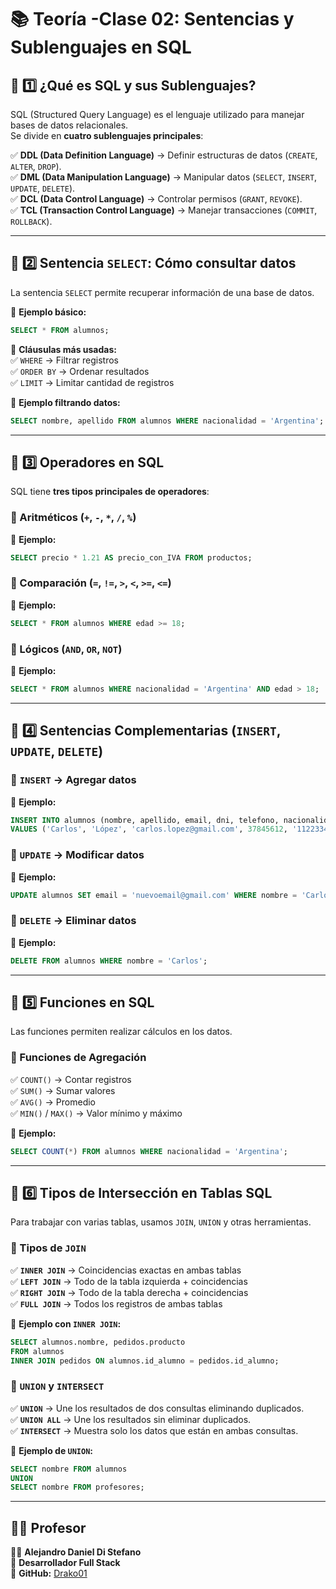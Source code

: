 # 📚 Teoría -Clase 02: Sentencias y Sublenguajes en SQL

## **📌 1️⃣ ¿Qué es SQL y sus Sublenguajes?**  

SQL (Structured Query Language) es el lenguaje utilizado para manejar bases de datos relacionales.  
Se divide en **cuatro sublenguajes principales**:  

✅ **DDL (Data Definition Language)** → Definir estructuras de datos (`CREATE`, `ALTER`, `DROP`).  
✅ **DML (Data Manipulation Language)** → Manipular datos (`SELECT`, `INSERT`, `UPDATE`, `DELETE`).  
✅ **DCL (Data Control Language)** → Controlar permisos (`GRANT`, `REVOKE`).  
✅ **TCL (Transaction Control Language)** → Manejar transacciones (`COMMIT`, `ROLLBACK`).  

---

## **📌 2️⃣ Sentencia `SELECT`: Cómo consultar datos**  

La sentencia `SELECT` permite recuperar información de una base de datos.  

📌 **Ejemplo básico:**  

```sql
SELECT * FROM alumnos;
```

📌 **Cláusulas más usadas:**  
✅ `WHERE` → Filtrar registros  
✅ `ORDER BY` → Ordenar resultados  
✅ `LIMIT` → Limitar cantidad de registros  

📌 **Ejemplo filtrando datos:**  

```sql
SELECT nombre, apellido FROM alumnos WHERE nacionalidad = 'Argentina';
```

---

## **📌 3️⃣ Operadores en SQL**  

SQL tiene **tres tipos principales de operadores**:  

### **🔹 Aritméticos** (`+`, `-`, `*`, `/`, `%`)  

📌 **Ejemplo:**  

```sql
SELECT precio * 1.21 AS precio_con_IVA FROM productos;
```

### **🔹 Comparación** (`=`, `!=`, `>`, `<`, `>=`, `<=`)  

📌 **Ejemplo:**  

```sql
SELECT * FROM alumnos WHERE edad >= 18;
```

### **🔹 Lógicos** (`AND`, `OR`, `NOT`)  

📌 **Ejemplo:**  

```sql
SELECT * FROM alumnos WHERE nacionalidad = 'Argentina' AND edad > 18;
```

---

## **📌 4️⃣ Sentencias Complementarias (`INSERT`, `UPDATE`, `DELETE`)**  

### **🔹 `INSERT` → Agregar datos**  

📌 **Ejemplo:**  

```sql
INSERT INTO alumnos (nombre, apellido, email, dni, telefono, nacionalidad)
VALUES ('Carlos', 'López', 'carlos.lopez@gmail.com', 37845612, '1122334455', 'Chile');
```

### **🔹 `UPDATE` → Modificar datos**  

📌 **Ejemplo:**  

```sql
UPDATE alumnos SET email = 'nuevoemail@gmail.com' WHERE nombre = 'Carlos';
```

### **🔹 `DELETE` → Eliminar datos**  

📌 **Ejemplo:**  

```sql
DELETE FROM alumnos WHERE nombre = 'Carlos';
```

---

## **📌 5️⃣ Funciones en SQL**  

Las funciones permiten realizar cálculos en los datos.  

### **🔹 Funciones de Agregación**  

✅ `COUNT()` → Contar registros  
✅ `SUM()` → Sumar valores  
✅ `AVG()` → Promedio  
✅ `MIN()` / `MAX()` → Valor mínimo y máximo  

📌 **Ejemplo:**  

```sql
SELECT COUNT(*) FROM alumnos WHERE nacionalidad = 'Argentina';
```

---

## **📌 6️⃣ Tipos de Intersección en Tablas SQL**  

Para trabajar con varias tablas, usamos `JOIN`, `UNION` y otras herramientas.  

### **🔹 Tipos de `JOIN`**  

✅ **`INNER JOIN`** → Coincidencias exactas en ambas tablas  
✅ **`LEFT JOIN`** → Todo de la tabla izquierda + coincidencias  
✅ **`RIGHT JOIN`** → Todo de la tabla derecha + coincidencias  
✅ **`FULL JOIN`** → Todos los registros de ambas tablas  

📌 **Ejemplo con `INNER JOIN`:**  

```sql
SELECT alumnos.nombre, pedidos.producto 
FROM alumnos 
INNER JOIN pedidos ON alumnos.id_alumno = pedidos.id_alumno;
```

### **🔹 `UNION` y `INTERSECT`**  

✅ **`UNION`** → Une los resultados de dos consultas eliminando duplicados.  
✅ **`UNION ALL`** → Une los resultados sin eliminar duplicados.  
✅ **`INTERSECT`** → Muestra solo los datos que están en ambas consultas.  

📌 **Ejemplo de `UNION`:**  

```sql
SELECT nombre FROM alumnos
UNION
SELECT nombre FROM profesores;
```

---

## 🧑‍🏫 Profesor  

👨‍💻 **Alejandro Daniel Di Stefano**  
📌 **Desarrollador Full Stack**  
🔗 **GitHub:** [Drako01](https://github.com/Drako01)  
